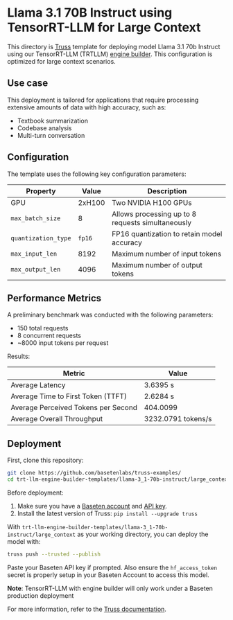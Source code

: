 # Llama 3.1 70B Instruct using TensorRT-LLM for Large Context

This directory is [Truss](https://truss.baseten.co/) template for deploying model Llama 3.1 70b Instruct using our TensorRT-LLM (TRTLLM) [engine builder](https://docs.baseten.co/performance/engine-builder-overview). This configuration is optimized for large context scenarios.

## Use case

This deployment is tailored for applications that require processing extensive amounts of data with high accuracy, such as:
* Textbook summarization
* Codebase analysis
* Multi-turn conversation

## Configuration

The template uses the following key configuration parameters:

| Property            | Value  | Description                                       |
| ------------------- | ------ | ------------------------------------------------- |
| GPU                 | 2xH100 | Two NVIDIA H100 GPUs                              |
| `max_batch_size`    | 8      | Allows processing up to 8 requests simultaneously |
| `quantization_type` | `fp16` | FP16 quantization to retain model accuracy        |
| `max_input_len`     | 8192   | Maximum number of input tokens                    |
| `max_output_len`    | 4096   | Maximum number of output tokens                   |

## Performance Metrics

A preliminary benchmark was conducted with the following parameters:
- 150 total requests
- 8 concurrent requests
- ~8000 input tokens per request

Results:

| Metric                              | Value              |
| ----------------------------------- | ------------------ |
| Average Latency                     | 3.6395 s           |
| Average Time to First Token (TTFT)  | 2.6284 s           |
| Average Perceived Tokens per Second | 404.0099           |
| Average Overall Throughput          | 3232.0791 tokens/s |

## Deployment

First, clone this repository:

```sh
git clone https://github.com/basetenlabs/truss-examples/
cd trt-llm-engine-builder-templates/llama-3_1-70b-instruct/large_context
```

Before deployment:

1. Make sure you have a [Baseten account](https://app.baseten.co/signup) and [API key](https://app.baseten.co/settings/account/api_keys).
2. Install the latest version of Truss: `pip install --upgrade truss`

With `trt-llm-engine-builder-templates/llama-3_1-70b-instruct/large_context` as your working directory, you can deploy the model with:

```sh
truss push --trusted --publish
```

Paste your Baseten API key if prompted. Also ensure the `hf_access_token` secret is properly setup in your Baseten Account to access this model.

**Note**: TensorRT-LLM with engine builder will only work under a Baseten production deployment

For more information, refer to the [Truss documentation](https://docs.baseten.co/performance/engine-builder-overview).